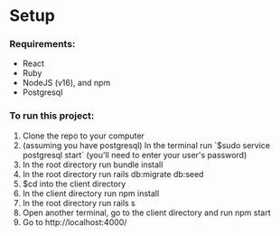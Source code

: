 # Setup

### Requirements:
<ul>
<li>React</li>
<li>Ruby</li>
<li>NodeJS (v16), and npm</li>
<li>Postgresql</li>
</ul>

### To run this project: 
<ol>
  <li>Clone the repo to your computer</li>
  <li>(assuming you have postgresql) In the terminal run `$sudo service postgresql start` (you'll need to enter your user's password)</li>
  <li>In the root directory run bundle install</li>
  <li>In the root directory run rails db:migrate db:seed</li>
  <li>$cd into the client directory</li>
  <li>In the client directory run npm install</li>
  <li>In the root directory run rails s</li>
  <li>Open another terminal, go to the client directory and run npm start</li>
  <li>Go to http://localhost:4000/</li>
  </ol>
 
